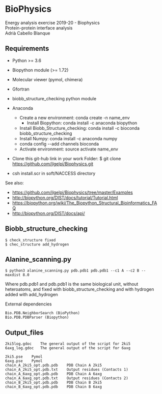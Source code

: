 # BioPhysics
Energy analysis exercise 2019-20 - Biophysics 	           
Protein-protein interface analysis            	                          
Adrià Cabello Blanque                                                         

## Requirements 
- Python >= 3.6
- Biopython module (>= 1.72)
- Molecular viewer (pymol, chimera)
- Gfortran
- biobb_structure_checking python module
- Anaconda
	- Create a new environment: conda create -n name_env
    	- Install Biopython: conda install -c anaconda biopython
	- Install Biobb_Structure_checking: conda install -c bioconda biobb_structure_checking
	- Install Numpy: conda install -c anaconda numpy
	- conda config --add channels bioconda
	- Activate environment: source activate name_env

- Clone this git-hub link in your work Folder: $ git clone https://github.com/jlgelpi/Biophysics.git
- csh install.scr in soft/NACCESS directory

See also:
- https://github.com/jlgelpi/Biophysics/tree/master/Examples
- http://biopython.org/DIST/docs/tutorial/Tutorial.html
- https://biopython.org/wiki/The_Biopython_Structural_Bioinformatics_FAQ
- http://biopython.org/DIST/docs/api/

## Biobb_structure_checking

	$ check_structure fixed
	$ chec_structure add_hydrogen

## Alanine_scanning.py


	$ python3 alanine_scanning.py pdb.pdb1 pdb.pdb1 --c1 A --c2 B --maxdist 8.0

Where pdb.pdb1 and pdb.pdb1 is the same biological unit, without heteroatoms, and fixed with biobb_structure_checking
and with hydrogen added with add_hydrogen

External dependencies

    Bio.PDB.NeighborSearch (BioPython)
    Bio.PDB.PDBParser (Biopython)

## Output_files

	2ki5log.gdoc	The general output of the script for 2ki5
	6axg_log.gdoc	The general output of the script for 6axg

	2ki5.pse	Pymol
	6axg.pse	Pymol
	chain_A_2ki5_opt.pdb.pdb	PDB Chain A 2ki5
	chain_A_2ki5_opt.pdb.txt	Output residues (Contacts 1)
	chain_A_6axg_opt.pdb.pdb	PDB Chain A 6axg
	chain_A_6axg_opt.pdb.txt	Output residues (Contacts 2)
	chain_B_2ki5_opt.pdb.pdb	PDB Chain B 2ki5
	chain_B_6axg_opt.pdb.pdb	PDB Chain B 6axg
